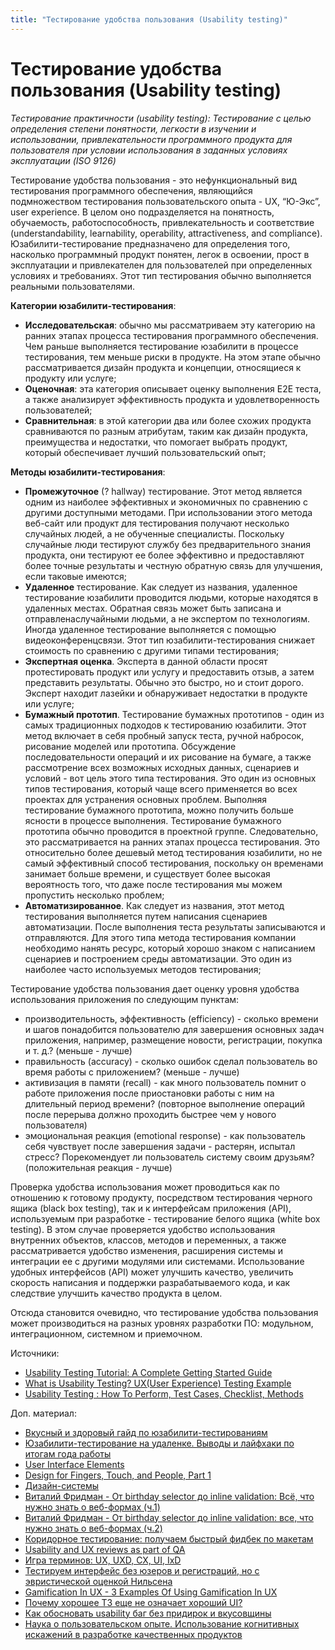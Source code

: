 ```yaml
---
title: "Тестирование удобства пользования (Usability testing)"
---
```


# Тестирование удобства пользования (Usability testing)

_Тестирование практичности (usability testing): Тестирование с целью определения степени понятности, легкости в изучении и использовании, привлекательности программного продукта для пользователя при условии использования в заданных условиях эксплуатации (ISO 9126)_

Тестирование удобства пользования - это нефункциональный вид тестирования программного обеспечения, являющийся подмножеством тестирования пользовательского опыта - UX, “Ю-Экс”, user experience. В целом оно подразделяется на понятность, обучаемость, работоспособность, привлекательность и соответствие (understandability, learnability, operability, attractiveness, and compliance). Юзабилити-тестирование предназначено для определения того, насколько программный продукт понятен, легок в освоении, прост в эксплуатации и привлекателен для пользователей при определенных условиях и требованиях. Этот тип тестирования обычно выполняется реальными пользователями.

**Категории юзабилити-тестирования**:

* **Исследовательская**: обычно мы рассматриваем эту категорию на ранних этапах процесса тестирования программного обеспечения. Чем раньше выполняется тестирование юзабилити в процессе тестирования, тем меньше риски в продукте. На этом этапе обычно рассматривается дизайн продукта и концепции, относящиеся к продукту или услуге;
* **Оценочная**: эта категория описывает оценку выполнения Е2Е теста, а также анализирует эффективность продукта и удовлетворенность пользователей;
* **Сравнительная**: в этой категории два или более схожих продукта сравниваются по разным атрибутам, таким как дизайн продукта, преимущества и недостатки, что помогает выбрать продукт, который обеспечивает лучший пользовательский опыт;

**Методы юзабилити-тестирования**:

* **Промежуточное** (? hallway) тестирование. Этот метод является одним из наиболее эффективных и экономичных по сравнению с другими доступными методами. При использовании этого метода веб-сайт или продукт для тестирования получают несколько случайных людей, а не обученные специалисты. Поскольку случайные люди тестируют службу без предварительного знания продукта, они тестируют ее более эффективно и предоставляют более точные результаты и честную обратную связь для улучшения, если таковые имеются;
* **Удаленное** тестирование. Как следует из названия, удаленное тестирование юзабилити проводится людьми, которые находятся в удаленных местах. Обратная связь может быть записана и отправлена ​​случайными людьми, а не экспертом по технологиям. Иногда удаленное тестирование выполняется с помощью видеоконференцсвязи. Этот тип юзабилити-тестирования снижает стоимость по сравнению с другими типами тестирования;
* **Экспертная оценка**. Эксперта в данной области просят протестировать продукт или услугу и предоставить отзыв, а затем представить результаты. Обычно это быстро, но и стоит дорого. Эксперт находит лазейки и обнаруживает недостатки в продукте или услуге;
* **Бумажный прототип**. Тестирование бумажных прототипов - один из самых традиционных подходов к тестированию юзабилити. Этот метод включает в себя пробный запуск теста, ручной набросок, рисование моделей или прототипа. Обсуждение последовательности операций и их рисование на бумаге, а также рассмотрение всех возможных исходных данных, сценариев и условий - вот цель этого типа тестирования. Это один из основных типов тестирования, который чаще всего применяется во всех проектах для устранения основных проблем. Выполняя тестирование бумажного прототипа, можно получить больше ясности в процессе выполнения. Тестирование бумажного прототипа обычно проводится в проектной группе. Следовательно, это рассматривается на ранних этапах процесса тестирования. Это относительно более дешевый метод тестирования юзабилити, но не самый эффективный способ тестирования, поскольку он временами занимает больше времени, и существует более высокая вероятность того, что даже после тестирования мы можем пропустить несколько проблем;
* **Автоматизированное**. Как следует из названия, этот метод тестирования выполняется путем написания сценариев автоматизации. После выполнения теста результаты записываются и отправляются. Для этого типа метода тестирования компании необходимо нанять ресурс, который хорошо знаком с написанием сценариев и построением среды автоматизации. Это один из наиболее часто используемых методов тестирования;

Тестирование удобства пользования дает оценку уровня удобства использования приложения по следующим пунктам:

* производительность, эффективность (efficiency) - сколько времени и шагов понадобится пользователю для завершения основных задач приложения, например, размещение новости, регистрации, покупка и т. д.? (меньше - лучше)
* правильность (accuracy) - сколько ошибок сделал пользователь во время работы с приложением? (меньше - лучше)
* активизация в памяти (recall) - как много пользователь помнит о работе приложения после приостановки работы с ним на длительный период времени? (повторное выполнение операций после перерыва должно проходить быстрее чем у нового пользователя)
* эмоциональная реакция (emotional response) - как пользователь себя чувствует после завершения задачи - растерян, испытал стресс? Порекомендует ли пользователь систему своим друзьям? (положительная реакция - лучше)

Проверка удобства использования может проводиться как по отношению к готовому продукту, посредством тестирования черного ящика (black box testing), так и к интерфейсам приложения (API), используемым при разработке - тестирование белого ящика (white box testing). В этом случае проверяется удобство использования внутренних объектов, классов, методов и переменных, а также рассматривается удобство изменения, расширения системы и интеграции ее с другими модулями или системами. Использование удобных интерфейсов (API) может улучшить качество, увеличить скорость написания и поддержки разрабатываемого кода, и как следствие улучшить качество продукта в целом.

Отсюда становится очевидно, что тестирование удобства пользования может производиться на разных уровнях разработки ПО: модульном, интеграционном, системном и приемочном.

Источники:

* [Usability Testing Tutorial: A Complete Getting Started Guide](https://www.softwaretestinghelp.com/usability-testing-guide/)
* [What is Usability Testing? UX(User Experience) Testing Example](https://www.guru99.com/usability-testing-tutorial.html#3)
* [Usability Testing : How To Perform, Test Cases, Checklist, Methods](https://www.softwaretestingmaterial.com/usability-testing/#h-usability-testing-test-cases)

Доп. материал:

* [Вкусный и здоровый гайд по юзабилити-тестированиям](https://vc.ru/marketing/200995-vkusnyy-i-zdorovyy-gayd-po-yuzabiliti-testirovaniyam)
* [Юзабилити-тестирование на удаленке. Выводы и лайфхаки по итогам года работы](https://habr.com/ru/company/ncloudtech/blog/547956/)
* [User Interface Elements](https://www.usability.gov/how-to-and-tools/methods/user-interface-elements.html)
* [Design for Fingers, Touch, and People, Part 1](https://www.uxmatters.com/mt/archives/2017/03/design-for-fingers-touch-and-people-part-1.php)
* [Дизайн-системы](https://tilda.education/courses/web-design/designsystem/#rec43493282)
* [Виталий Фридман - От birthday selector до inline validation: Всё, что нужно знать о веб-формах (ч.1)](https://www.youtube.com/watch?v=SuCz4gWvhiY\&list=PLsVTVVvrKX9td9Zm\_4nF6Ywlz6gC5\_e7K\&index=23)
* [Виталий Фридман - От birthday selector до inline validation: все, что нужно знать о веб-формах (ч.2)](https://www.youtube.com/watch?v=Vs\_TCmY1IGI\&list=PLsVTVVvrKX9td9Zm\_4nF6Ywlz6gC5\_e7K\&index=24)
* [Коридорное тестирование: получаем быстрый фидбек по макетам](https://habr.com/ru/post/219699/)
* [Usability and UX reviews as part of QA](https://theqalead.com/topics/usability-ux-reviews-in-qa/)
* [Игра терминов: UX, UXD, CX, UI, IxD](https://medium.com/%D0%BD%D0%B0%D1%87%D0%B8%D0%BD%D0%B0%D1%8E%D1%89%D0%B5%D0%BC%D1%83-cx-%D0%B4%D0%B8%D0%B7%D0%B0%D0%B9%D0%BD%D0%B5%D1%80%D1%83/%D0%B8%D0%B3%D1%80%D0%B0-%D1%82%D0%B5%D1%80%D0%BC%D0%B8%D0%BD%D0%BE%D0%B2-ux-uxd-cx-ui-ixd-96f637e6223e)
* [Тестируем интерфейс без юзеров и регистраций, но с эвристической оценкой Нильсена](https://dou.ua/forums/topic/35289/)
* [Gamification In UX - 3 Examples Of Using Gamification In UX](https://uxstudioteam.com/ux-blog/gamification-ux/)
* [Почему хорошее ТЗ еще не означает хороший UI?](https://www.youtube.com/watch?v=xjLwq-gVaiU)
* [Как обосновать usability баг без придирок и вкусовщины](https://www.youtube.com/watch?v=ocDqHsFWxBo)
* [Наука о пользовательском опыте. Использование когнитивных искажений в разработке качественных продуктов](https://habr.com/ru/post/512842/)
